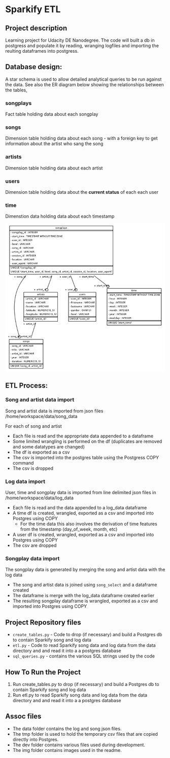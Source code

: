 # Sparkify ETL
## Project description 
Learning project for Udacity DE Nanodegree.  The code will built a db in postgress and populate it by reading, wranging logfiles and importing the reulting dataframes into postgress.

## Database design: 
A star schema is used to allow detailed analytical queries to be run against the data.  See also the ER diagram below showing the relationships between the tables,

### songplays
Fact table holding data about each songplay

### songs
Dimension table holding data about each song - with a foreign key to get information about the artist who sang the song

### artists
Dimension table holding data about each artist

### users
Dimension table holding data about the __current status__ of each each user

### time
Dimenstion data holding data about each timestamp

![ER diagram of the schema](./img/sparkifydb_erd.png "ER diagram of the schema")

## ETL Process: 
### Song and artist data import
Song and artist data is imported from json files /home/workspace/data/song_data

For each of song and artist
- Each file is read and the appropriate data appended to a dataframe
- Some limited wrangling is performed on the df (duplicates are removed and some datatypes are changed)
- The df is exported as a csv 
- The csv is imported into the postgres table using the Postgress COPY command
- The csv is dropped

### Log data import
User, time and songplay data is imported from line delimited json files in /home/workspace/data/log_data

- Each file is read and the data appended to a log_data dataframe
- A time df is created, wrangled, exported as a csv and imported into Postgres using COPY 
    - For the time data this also involves the derivation of time features from the timestamp (day_of_week, month, etc)
- A user df is created, wrangled, exported as a csv and imported into Postgres using COPY
- The csv are dropped

### Songplay data import
The songplay data is generated by merging the song and artist data with the log data
- The song and artist data is joined using `song_select` and a dataframe created
- The dataframe is merge with the log_data dataframe created earlier
- The resulting songplay dataframe is wrangled, exported as a csv and imported into Postgres using COPY

## Project Repository files
- `create_tables.py` - Code to drop (if necessary) and build a Postgres db to contain Sparkify song and log data
- `etl.py` - Code to read Sparkify song data and log data from the data directory and and read it into a a postgres database
- `sql_queries.py` - contains the various SQL strings used by the code

## How To Run the Project
1. Run create_tables.py to drop (if necessary) and build a Postgres db to contain Sparkify song and log data
2. Run etl.py to read Sparkify song data and log data from the data directory and and read it into a a postgres database

## Assoc files
- The data folder contains the log and song json files.
- The tmp folder is used to hold the temporary csv files that are copied directly into Postgres.
- The dev folder contains various files used during development.
- The img folder contains images used in the readme.
